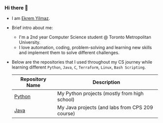 ### Hi there 👋

- I am [Ekrem Yilmaz](https://www.linkedin.com/in/ekrem-yilmaz-110940219/).

- Brief intro about me:
  * I'm a 2nd year Computer Science student @ Toronto Metropolitan University.
  * I love automation, coding, problem-solving and learning new skills and implement them to solve different challenges.
  
- Below are the repositories that I used throughout my CS journey while learning different `Python`, `Java`, `C`, `Terraform`, `Linux`, `Bash Scripting`.

  | Repository Name | Description  |
  | ------ | ------ |
  | [Python](https://github.com/arifekrem/Python) | My Python projects (mostly from high school) |
  | [Java](https://github.com/arifekrem/Java) | My Java projects (and labs from CPS 209 course) |
 

